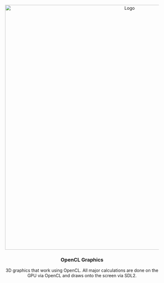 <!-- PROJECT LOGO -->
<br />
<div align="center">
  <img src="https://i.postimg.cc/bN2NKjNv/rotating-filled-shaded-3.gif" alt="Logo" width="800">


<h3 align="center">OpenCL Graphics</h3>

  <p align="center">
    3D graphics that work using OpenCL. All major calculations are done on the GPU via OpenCL and draws onto the screen via SDL2.
</div>
